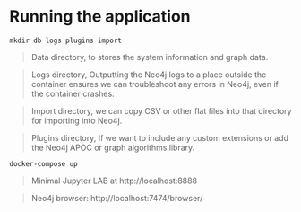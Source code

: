 # Running the application

`mkdir db logs plugins import`

> Data directory, to stores the system information and graph data.

> Logs directory, Outputting the Neo4j logs to a place outside the container ensures we can troubleshoot any errors in Neo4j, even if the container crashes.

> Import directory, we can copy CSV or other flat files into that directory for importing into Neo4j.

> Plugins directory, If we want to include any custom extensions or add the Neo4j APOC or graph algorithms library.

`docker-compose up`

> Minimal Jupyter LAB at http://localhost:8888

> Neo4j browser: http://localhost:7474/browser/
